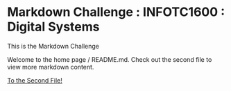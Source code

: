 # Markdown Challenge : INFOTC1600 : Digital Systems
This is the Markdown Challenge

Welcome to the home page / README.md. Check out the second file to view more markdown content.

[To the Second File!](SecondFile.md)
